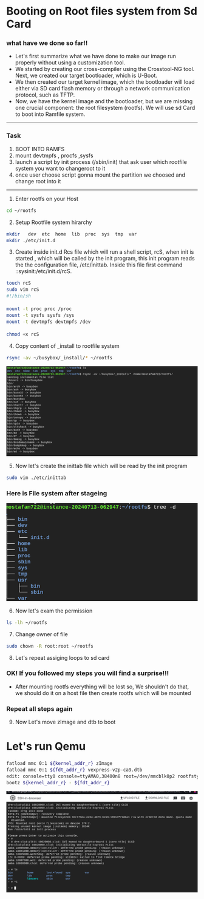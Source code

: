 # Booting on Root files system from Sd Card
### what have we done so far!! 
- Let's first summarize what we have done to make our image run properly without using a customization tool. 
- We started by creating our cross-compiler using the Crosstool-NG tool. Next, we created our target bootloader, which is U-Boot. 
- We then created our target kernel image, which the bootloader will load either via SD card flash memory or through a network communication protocol, such as TFTP. 
- Now, we have the kernel image and the bootloader, but we are missing one crucial component: the root filesystem (rootfs). We will use sd Card to boot into Ramfile system.
------------------------------------------------------------------------------------------------
### Task
1. BOOT INTO RAMFS
2. mount devtmpfs , procfs ,sysfs
3. launch a script by init process (/sbin/init) that ask user which rootfile system you want to changeroot to it
4. once user choose script gonna mount the partition we choosed and change root into it
-----------------------------------------------------------------------------------------------
1. Enter rootfs on your Host
```bash 
cd ~/rootfs
```
2. Setup Rootfile system hirarchy
``` bash 
mkdir   dev  etc  home  lib  proc  sys  tmp  var
mkdir ./etc/init.d
```
3. Create inside init.d Rcs file which will run a shell script, rcS, when init is started , which will be called by the init program, this init program reads the the configuration file, /etc/inittab. Inside this file first command ::sysinit:/etc/init.d/rcS.
``` bash
touch rcS
sudo vim rcS
#!/bin/sh

mount -t proc proc /proc
mount -t sysfs sysfs /sys
mount -t devtmpfs devtmpfs /dev

chmod +x rcS
```
4. Copy content of _install to rootfile system
``` bash 
rsync -av ~/busybox/_install/* ~/rootfs
```
![Copying_Install](./initramfs.png)

5. Now let's create the inittab file which will be read by the init program

``` bash
sudo vim ./etc/inittab
```
### Here is File system after stageing 
![Hierarchy](./fstree.png)

6. Now let's exam the permission 
``` bash 
ls -lh ~/rootfs
```
7. Change owner of file
``` bash 
sudo chown -R root:root ~/rootfs
```
8. Let's repeat assiging loops to sd card

### OK! If you followed my steps you will find a surprise!!!
- After mounting rootfs everything will be lost so, We shouldn't do that, we should do it on a host file then create rootfs which will be mounted

### Repeat all steps again
9. Now Let's move zImage and dtb to boot 

# Let's run Qemu

``` bash 
fatload mmc 0:1 ${kernel_addr_r} zImage
fatload mmc 0:1 ${fdt_addr_r} vexpress-v2p-ca9.dtb 
edit: console=tty0 console=ttyAMA0,38400n8 root=/dev/mmcblk0p2 rootfstype=ext4 rw  rootwait init=/sbin/init 
bootz ${kernel_addr_r} - ${fdt_addr_r} 
```
![boot_kernel_sd](./bootkernelsd.png)

